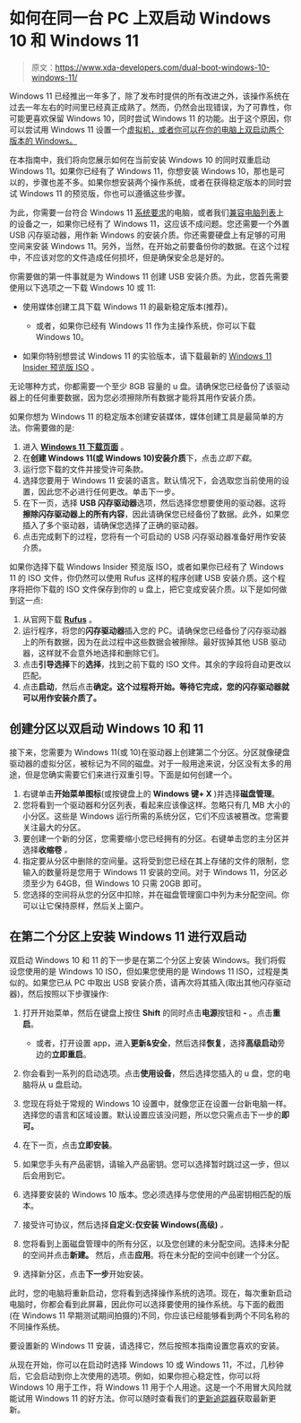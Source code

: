 # 如何在同一台 PC 上双启动 Windows 10 和 Windows 11

> 原文：<https://www.xda-developers.com/dual-boot-windows-10-windows-11/>

Windows 11 已经推出一年多了，除了发布时提供的所有改进之外，该操作系统在过去一年左右的时间里已经真正成熟了。然而，仍然会出现错误，为了可靠性，你可能更喜欢保留 Windows 10，同时尝试 Windows 11 的功能。出于这个原因，你可以尝试用 Windows 11 设置一个[虚拟机，或者你可以在你的电脑上双启动两个版本的 Windows。](https://www.xda-developers.com/how-to-install-windows-vm/)

在本指南中，我们将向您展示如何在当前安装 Windows 10 的同时双重启动 Windows 11。如果你已经有了 Windows 11，你想安装 Windows 10，那也是可以的，步骤也差不多。如果你想安装两个操作系统，或者在获得稳定版本的同时尝试 Windows 11 的预览版，你也可以遵循这些步骤。

为此，你需要一台符合 Windows 11 [系统要求](https://www.xda-developers.com/windows-11-minimum-requirements/)的电脑，或者我们[兼容电脑列表](https://www.xda-developers.com/windows-11-compatible-pc/)上的设备之一，如果你已经有了 Windows 11，这应该不成问题。您还需要一个外置 USB 闪存驱动器，用作新 Windows 的安装介质。你还需要硬盘上有足够的可用空间来安装 Windows 11。另外，当然，在开始之前要备份你的数据。在这个过程中，不应该对您的文件造成任何损坏，但是确保安全总是好的。

你需要做的第一件事就是为 Windows 11 创建 USB 安装介质。为此，您首先需要使用以下选项之一下载 Windows 10 或 11:

*   使用媒体创建工具下载 Windows 11 的最新稳定版本(推荐)。
    *   或者，如果你已经有 Windows 11 作为主操作系统，你可以下载 Windows 10。

*   如果你特别想尝试 Windows 11 的实验版本，请下载最新的 [Windows 11 Insider 预览版 ISO](https://track.flexlinkspro.com/g.ashx?foid=1.24542&trid=1198401.711&foc=17&fot=9999&fos=1&fobs=a4d34591-180b-4df1-91ff-9cf00527b986&url=https%3A%2F%2Fwww.microsoft.com%2Fen-us%2Fsoftware-download%2Fwindowsinsiderpreviewiso) 。

无论哪种方式，你都需要一个至少 8GB 容量的 u 盘。请确保您已经备份了该驱动器上的任何重要数据，因为您必须擦除所有数据才能将其用作安装介质。

如果你想为 Windows 11 的稳定版本创建安装媒体，媒体创建工具是最简单的方法。你需要做的是:

1.  进入 **[Windows 11 下载页面](https://track.flexlinkspro.com/g.ashx?foid=1.24542&trid=1198401.711&foc=17&fot=9999&fos=1&fobs=f49ef317-1944-4f59-a2aa-2aaf556369e1&url=https%3A%2F%2Fwww.microsoft.com%2Fen-us%2Fsoftware-download%2Fwindows11)** 。
2.  在**创建 Windows 11(或 Windows 10)安装介质**下，点击*立即下载*。
3.  运行您下载的文件并接受许可条款。
4.  选择您要用于 Windows 11 安装的语言。默认情况下，会选取您当前使用的设置，因此您不必进行任何更改。单击下一步。
5.  在下一页，选择 **USB 闪存驱动器**选项，然后选择您想要使用的驱动器。这将**擦除闪存驱动器上的所有内容**，因此请确保您已经备份了数据。此外，如果您插入了多个驱动器，请确保您选择了正确的驱动器。
6.  点击完成剩下的过程，您将有一个可启动的 USB 闪存驱动器准备好用作安装介质。

如果你选择下载 Windows Insider 预览版 ISO，或者如果你已经有了 Windows 11 的 ISO 文件，你仍然可以使用 Rufus 这样的程序创建 USB 安装介质。这个程序将把你下载的 ISO 文件保存到你的 u 盘上，把它变成安装介质。以下是如何做到这一点:

1.  从官网下载 **[Rufus](https://rufus.ie/en/)** 。
2.  运行程序，将您的**闪存驱动器**插入您的 PC。请确保您已经备份了闪存驱动器上的所有数据，因为在此过程中这些数据会被擦除。最好拔掉其他 USB 驱动器，这样就不会意外地选择和删除它们。
3.  点击**引导选择**下的**选择**，找到之前下载的 ISO 文件。其余的字段将自动更改以匹配。
4.  点击**启动**，然后点击**确定。这个过程将开始。等待它完成，您的闪存驱动器就可以用作安装介质了。**

## 创建分区以双启动 Windows 10 和 11

接下来，您需要为 Windows 11(或 10)在驱动器上创建第二个分区。分区就像硬盘驱动器的虚拟分区，被标记为不同的磁盘。对于一般用途来说，分区没有太多的用途，但是您确实需要它们来进行双重引导。下面是如何创建一个。

1.  右键单击**开始菜单图标**(或按键盘上的 **Windows 键+ X** )并选择**磁盘管理**。
2.  您将看到一个驱动器和分区列表，看起来应该像这样。忽略只有几 MB 大小的小分区。这些是 Windows 运行所需的系统分区，它们不应该被篡改。您需要关注最大的分区。
3.  要创建一个新的分区，您需要缩小您已经拥有的分区。右键单击您的主分区并选择**收缩卷** *。*
4.  指定要从分区中删除的空间量。这将受到您已经在其上存储的文件的限制，您输入的数量将是您用于 Windows 11 安装的空间。对于 Windows 11，分区必须至少为 64GB，但 Windows 10 只需 20GB 即可。
5.  您选择的空间将从您的分区中扣除，并在磁盘管理窗口中列为未分配空间。你可以让它保持原样，然后关上窗户。

## 在第二个分区上安装 Windows 11 进行双启动

双启动 Windows 10 和 11 的下一步是在第二个分区上安装 Windows。我们将假设您使用的是 Windows 10 ISO，但如果您使用的是 Windows 11 ISO，过程是类似的。如果您已从 PC 中取出 USB 安装介质，请再次将其插入(取出其他闪存驱动器)，然后按照以下步骤操作:

1.  打开开始菜单，然后在键盘上按住 **Shift** 的同时点击**电源**按钮和 **-** 。点击**重启**。
    *   或者，打开设置 app，进入**更新&安全**，然后选择**恢复**，选择**高级启动**旁边的**立即重启**。

2.  你会看到一系列的启动选项。点击**使用设备**，然后选择您插入的 u 盘，您的电脑将从 u 盘启动。
3.  您现在将处于常规的 Windows 10 设置中，就像您正在设置一台新电脑一样。选择您的语言和区域设置。默认设置应该没问题，所以您只需点击下一步的**即可。**
4.  在下一页，点击**立即安装**。
5.  如果您手头有产品密钥，请输入产品密钥。您可以选择暂时跳过这一步，但以后会用到它。
6.  选择要安装的 Windows 10 版本。您必须选择与您使用的产品密钥相匹配的版本。
7.  接受许可协议，然后选择**自定义:仅安装 Windows(高级)** *。*
8.  您将看到上面磁盘管理中的所有分区，以及您创建的未分配空间。选择未分配的空间并点击**新建。** 然后，点击**应用**。将在未分配的空间中创建一个分区。
9.  选择新分区，点击**下一步**开始安装。

此时，您的电脑将重新启动，您将看到选择操作系统的选项。现在，每次重新启动电脑时，你都会看到此屏幕，因此你可以选择要使用的操作系统。与下面的截图(在 Windows 11 早期测试期间拍摄的)不同，你应该已经能够看到两个不同名称的不同操作系统。

要设置新的 Windows 11 安装，请选择它，然后按照本指南设置您喜欢的安装。

从现在开始，你可以在启动时选择 Windows 10 或 Windows 11，不过，几秒钟后，它会启动到你上次使用的选项。例如，如果你担心稳定性，你可以将 Windows 10 用于工作，将 Windows 11 用于个人用途。这是一个不用冒大风险就能试用 Windows 11 的好方法。你可以随时查看我们的[更新追踪器](https://www.xda-developers.com/windows-11-update-tracker/)获取最新更新。
